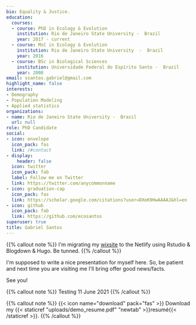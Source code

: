 ```yaml
---
bio: Equality & Justice.
education:
  courses:
  - course: PhD in Ecology & Evolution
    institution: Rio de Janeiro State University -  Brazil
    year: 2017 - current
  - course: MsC in Ecology & Evolution
    institution: Rio de Janeiro State University  -  Brazil
    year: 2016
  - course: BSc in Biological Sciences
    institution: Universidade Federal do Espírito Santo -  Brazil
    year: 2008
email: ssantos.gabriel@gmail.com
highlight_name: false
interests:
- Demography
- Population Modeling
- Applied statistics
organizations:
- name: Rio de Janeiro State University -  Brazil
  url: null
role: PhD Candidate
social:
- icon: envelope
  icon_pack: fas
  link: /#contact
- display:
    header: false
  icon: twitter
  icon_pack: fab
  label: Follow me on Twitter
  link: https://twitter.com/anycommonname
- icon: graduation-cap
  icon_pack: fas
  link: https://scholar.google.com/citations?user=DXeK9HwAAAAJ&hl=en
- icon: github
  icon_pack: fab
  link: https://github.com/ecosantos
superuser: true
title: Gabriel Santos
---
```




{{% callout note %}}
I'm migrating my [wixsite](https://gabeco.wixsite.com/home) to the Netlify using Rstudio & Blogdown & Hugo. Be tunned. 
{{% /callout %}}


I'm supposed to write a nice presentation for myself here. So, be patient and next time you are visiting me I'll bring offer good news/facts.

See you!


{{% callout note %}}
Testing 11 June 2021
{{% /callout %}}

{{% callout note %}}
{{< icon name="download" pack="fas" >}} Download my {{< staticref "uploads/demo_resume.pdf" "newtab" >}}resumé{{< /staticref >}}.
{{% /callout %}}
